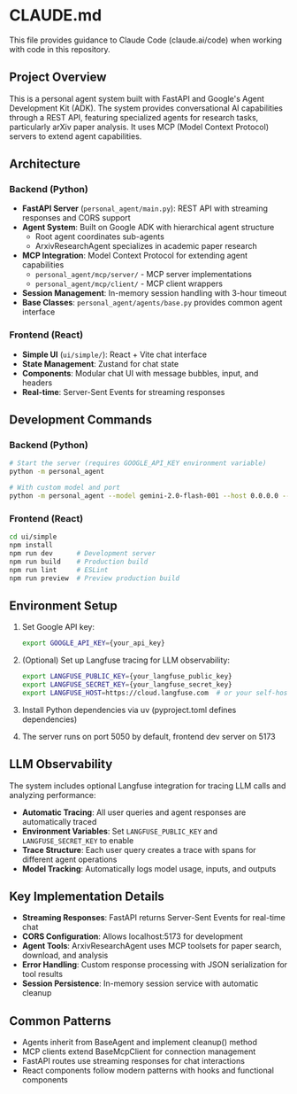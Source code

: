 # CLAUDE.md

This file provides guidance to Claude Code (claude.ai/code) when working with code in this repository.

## Project Overview

This is a personal agent system built with FastAPI and Google's Agent Development Kit (ADK). The system provides conversational AI capabilities through a REST API, featuring specialized agents for research tasks, particularly arXiv paper analysis. It uses MCP (Model Context Protocol) servers to extend agent capabilities.

## Architecture

### Backend (Python)
- **FastAPI Server** (`personal_agent/main.py`): REST API with streaming responses and CORS support
- **Agent System**: Built on Google ADK with hierarchical agent structure
  - Root agent coordinates sub-agents
  - ArxivResearchAgent specializes in academic paper research
- **MCP Integration**: Model Context Protocol for extending agent capabilities
  - `personal_agent/mcp/server/` - MCP server implementations
  - `personal_agent/mcp/client/` - MCP client wrappers
- **Session Management**: In-memory session handling with 3-hour timeout
- **Base Classes**: `personal_agent/agents/base.py` provides common agent interface

### Frontend (React)
- **Simple UI** (`ui/simple/`): React + Vite chat interface
- **State Management**: Zustand for chat state
- **Components**: Modular chat UI with message bubbles, input, and headers
- **Real-time**: Server-Sent Events for streaming responses

## Development Commands

### Backend (Python)
```bash
# Start the server (requires GOOGLE_API_KEY environment variable)
python -m personal_agent

# With custom model and port
python -m personal_agent --model gemini-2.0-flash-001 --host 0.0.0.0 --port 5050
```

### Frontend (React)
```bash
cd ui/simple
npm install
npm run dev      # Development server
npm run build    # Production build
npm run lint     # ESLint
npm run preview  # Preview production build
```

## Environment Setup

1. Set Google API key:
   ```bash
   export GOOGLE_API_KEY={your_api_key}
   ```

2. (Optional) Set up Langfuse tracing for LLM observability:
   ```bash
   export LANGFUSE_PUBLIC_KEY={your_langfuse_public_key}
   export LANGFUSE_SECRET_KEY={your_langfuse_secret_key}
   export LANGFUSE_HOST=https://cloud.langfuse.com  # or your self-hosted instance
   ```

3. Install Python dependencies via uv (pyproject.toml defines dependencies)

4. The server runs on port 5050 by default, frontend dev server on 5173

## LLM Observability

The system includes optional Langfuse integration for tracing LLM calls and analyzing performance:
- **Automatic Tracing**: All user queries and agent responses are automatically traced
- **Environment Variables**: Set `LANGFUSE_PUBLIC_KEY` and `LANGFUSE_SECRET_KEY` to enable
- **Trace Structure**: Each user query creates a trace with spans for different agent operations
- **Model Tracking**: Automatically logs model usage, inputs, and outputs

## Key Implementation Details

- **Streaming Responses**: FastAPI returns Server-Sent Events for real-time chat
- **CORS Configuration**: Allows localhost:5173 for development
- **Agent Tools**: ArxivResearchAgent uses MCP toolsets for paper search, download, and analysis
- **Error Handling**: Custom response processing with JSON serialization for tool results
- **Session Persistence**: In-memory session service with automatic cleanup

## Common Patterns

- Agents inherit from BaseAgent and implement cleanup() method
- MCP clients extend BaseMcpClient for connection management
- FastAPI routes use streaming responses for chat interactions
- React components follow modern patterns with hooks and functional components